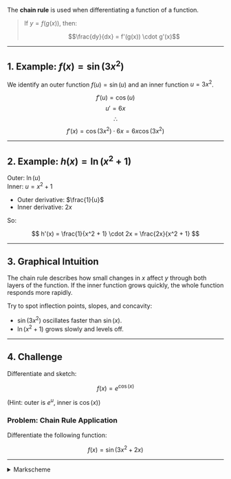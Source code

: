 
The **chain rule** is used when differentiating a function of a function.

> If $y = f(g(x))$, then:
>
> $$\frac{dy}{dx} = f'(g(x)) \cdot g'(x)$$

---

## 1. Example: $f(x) = \sin(3x^2)$

We identify an outer function $f(u) = \sin(u)$ and an inner function $u = 3x^2$.

$$f'(u) = \cos(u)$$
$$u' = 6x$$
$$∴ $$
$$
  f'(x) = \cos(3x^2) \cdot 6x = 6x \cos(3x^2)
$$



---

## 2. Example: $h(x) = \ln(x^2 + 1)$

Outer: $\ln(u)$  
Inner: $u = x^2 + 1$

- Outer derivative: $\frac{1}{u}$
- Inner derivative: $2x$

So:

$$
h'(x) = \frac{1}{x^2 + 1} \cdot 2x = \frac{2x}{x^2 + 1}
$$



---

## 3. Graphical Intuition

The chain rule describes how small changes in $x$ affect $y$ through both layers of the function. If the inner function grows quickly, the whole function responds more rapidly.

Try to spot inflection points, slopes, and concavity:

- $\sin(3x^2)$ oscillates faster than $\sin(x)$.
- $\ln(x^2 + 1)$ grows slowly and levels off.

---

## 4. Challenge

Differentiate and sketch:

$$
f(x) = e^{\cos(x)}
$$

(Hint: outer is $e^u$, inner is $\cos(x)$)

### Problem: Chain Rule Application

Differentiate the following function:

$$
f(x) = \sin(3x^2 + 2x)
$$

---

<details>
<summary>Markscheme</summary>

**Step 1:** Recognize the chain rule structure  
This is a composition:  
- Outer function: $$\sin(u)$$  
- Inner function: $$u = 3x^2 + 2x$$

**Step 2:** Differentiate each part  
- Derivative of outer: $$\frac{d}{du}[\sin(u)] = \cos(u)$$  
- Derivative of inner:  
  $$
  \frac{d}{dx}[3x^2 + 2x] = 6x + 2
  $$

**Step 3:** Apply the chain rule  
$$
f'(x) = \cos(3x^2 + 2x) \cdot (6x + 2)
$$

**Final Answer:**  
$$
f'(x) = (6x + 2)\cos(3x^2 + 2x)
$$

</details>
